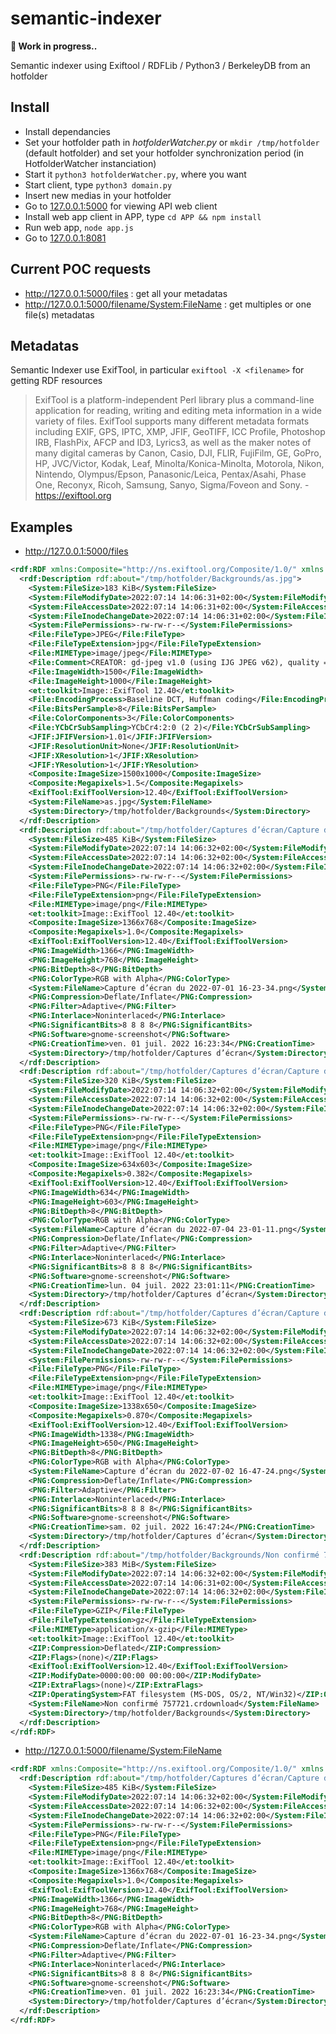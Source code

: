 # semantic-indexer

**🚧 Work in progress..**

Semantic indexer using Exiftool / RDFLib / Python3 / BerkeleyDB from an hotfolder

## Install

- Install dependancies
- Set your hotfolder path in _hotfolderWatcher.py_ or `mkdir /tmp/hotfolder` (default hotfolder) and set your hotfolder synchronization period (in HotfolderWatcher instanciation)
- Start it `python3 hotfolderWatcher.py`, where you want
- Start client, type `python3 domain.py`
- Insert new medias in your hotfolder
- Go to [127.0.0.1:5000](http://127.0.0.1:5000/) for viewing API web client
- Install web app client in APP, type `cd APP && npm install`
- Run web app, `node app.js`
- Go to [127.0.0.1:8081](http://127.0.0.1:8081/)

## Current POC requests

- http://127.0.0.1:5000/files : get all your metadatas
- http://127.0.0.1:5000/filename/<System:FileName> : get multiples or one file(s) metadatas

## Metadatas

Semantic Indexer use ExifTool, in particular `exiftool -X <filename>` for getting RDF resources

> ExifTool is a platform-independent Perl library plus a command-line application for reading, writing and editing meta information in a wide variety of files. ExifTool supports many different metadata formats including EXIF, GPS, IPTC, XMP, JFIF, GeoTIFF, ICC Profile, Photoshop IRB, FlashPix, AFCP and ID3, Lyrics3, as well as the maker notes of many digital cameras by Canon, Casio, DJI, FLIR, FujiFilm, GE, GoPro, HP, JVC/Victor, Kodak, Leaf, Minolta/Konica-Minolta, Motorola, Nikon, Nintendo, Olympus/Epson, Panasonic/Leica, Pentax/Asahi, Phase One, Reconyx, Ricoh, Samsung, Sanyo, Sigma/Foveon and Sony. - https://exiftool.org

## Examples

- http://127.0.0.1:5000/files

```xml
<rdf:RDF xmlns:Composite="http://ns.exiftool.org/Composite/1.0/" xmlns:ExifTool="http://ns.exiftool.org/ExifTool/1.0/" xmlns:File="http://ns.exiftool.org/File/1.0/" xmlns:JFIF="http://ns.exiftool.org/JFIF/JFIF/1.0/" xmlns:PNG="http://ns.exiftool.org/PNG/PNG/1.0/" xmlns:System="http://ns.exiftool.org/File/System/1.0/" xmlns:ZIP="http://ns.exiftool.org/ZIP/ZIP/1.0/" xmlns:et="http://ns.exiftool.org/1.0/" xmlns:rdf="http://www.w3.org/1999/02/22-rdf-syntax-ns#">
  <rdf:Description rdf:about="/tmp/hotfolder/Backgrounds/as.jpg">
    <System:FileSize>183 KiB</System:FileSize>
    <System:FileModifyDate>2022:07:14 14:06:31+02:00</System:FileModifyDate>
    <System:FileAccessDate>2022:07:14 14:06:31+02:00</System:FileAccessDate>
    <System:FileInodeChangeDate>2022:07:14 14:06:31+02:00</System:FileInodeChangeDate>
    <System:FilePermissions>-rw-rw-r--</System:FilePermissions>
    <File:FileType>JPEG</File:FileType>
    <File:FileTypeExtension>jpg</File:FileTypeExtension>
    <File:MIMEType>image/jpeg</File:MIMEType>
    <File:Comment>CREATOR: gd-jpeg v1.0 (using IJG JPEG v62), quality = 75 </File:Comment>
    <File:ImageWidth>1500</File:ImageWidth>
    <File:ImageHeight>1000</File:ImageHeight>
    <et:toolkit>Image::ExifTool 12.40</et:toolkit>
    <File:EncodingProcess>Baseline DCT, Huffman coding</File:EncodingProcess>
    <File:BitsPerSample>8</File:BitsPerSample>
    <File:ColorComponents>3</File:ColorComponents>
    <File:YCbCrSubSampling>YCbCr4:2:0 (2 2)</File:YCbCrSubSampling>
    <JFIF:JFIFVersion>1.01</JFIF:JFIFVersion>
    <JFIF:ResolutionUnit>None</JFIF:ResolutionUnit>
    <JFIF:XResolution>1</JFIF:XResolution>
    <JFIF:YResolution>1</JFIF:YResolution>
    <Composite:ImageSize>1500x1000</Composite:ImageSize>
    <Composite:Megapixels>1.5</Composite:Megapixels>
    <ExifTool:ExifToolVersion>12.40</ExifTool:ExifToolVersion>
    <System:FileName>as.jpg</System:FileName>
    <System:Directory>/tmp/hotfolder/Backgrounds</System:Directory>
  </rdf:Description>
  <rdf:Description rdf:about="/tmp/hotfolder/Captures d’écran/Capture d’écran du 2022-07-01 16-23-34.png">
    <System:FileSize>485 KiB</System:FileSize>
    <System:FileModifyDate>2022:07:14 14:06:32+02:00</System:FileModifyDate>
    <System:FileAccessDate>2022:07:14 14:06:32+02:00</System:FileAccessDate>
    <System:FileInodeChangeDate>2022:07:14 14:06:32+02:00</System:FileInodeChangeDate>
    <System:FilePermissions>-rw-rw-r--</System:FilePermissions>
    <File:FileType>PNG</File:FileType>
    <File:FileTypeExtension>png</File:FileTypeExtension>
    <File:MIMEType>image/png</File:MIMEType>
    <et:toolkit>Image::ExifTool 12.40</et:toolkit>
    <Composite:ImageSize>1366x768</Composite:ImageSize>
    <Composite:Megapixels>1.0</Composite:Megapixels>
    <ExifTool:ExifToolVersion>12.40</ExifTool:ExifToolVersion>
    <PNG:ImageWidth>1366</PNG:ImageWidth>
    <PNG:ImageHeight>768</PNG:ImageHeight>
    <PNG:BitDepth>8</PNG:BitDepth>
    <PNG:ColorType>RGB with Alpha</PNG:ColorType>
    <System:FileName>Capture d’écran du 2022-07-01 16-23-34.png</System:FileName>
    <PNG:Compression>Deflate/Inflate</PNG:Compression>
    <PNG:Filter>Adaptive</PNG:Filter>
    <PNG:Interlace>Noninterlaced</PNG:Interlace>
    <PNG:SignificantBits>8 8 8 8</PNG:SignificantBits>
    <PNG:Software>gnome-screenshot</PNG:Software>
    <PNG:CreationTime>ven. 01 juil. 2022 16:23:34</PNG:CreationTime>
    <System:Directory>/tmp/hotfolder/Captures d’écran</System:Directory>
  </rdf:Description>
  <rdf:Description rdf:about="/tmp/hotfolder/Captures d’écran/Capture d’écran du 2022-07-04 23-01-11.png">
    <System:FileSize>320 KiB</System:FileSize>
    <System:FileModifyDate>2022:07:14 14:06:32+02:00</System:FileModifyDate>
    <System:FileAccessDate>2022:07:14 14:06:32+02:00</System:FileAccessDate>
    <System:FileInodeChangeDate>2022:07:14 14:06:32+02:00</System:FileInodeChangeDate>
    <System:FilePermissions>-rw-rw-r--</System:FilePermissions>
    <File:FileType>PNG</File:FileType>
    <File:FileTypeExtension>png</File:FileTypeExtension>
    <File:MIMEType>image/png</File:MIMEType>
    <et:toolkit>Image::ExifTool 12.40</et:toolkit>
    <Composite:ImageSize>634x603</Composite:ImageSize>
    <Composite:Megapixels>0.382</Composite:Megapixels>
    <ExifTool:ExifToolVersion>12.40</ExifTool:ExifToolVersion>
    <PNG:ImageWidth>634</PNG:ImageWidth>
    <PNG:ImageHeight>603</PNG:ImageHeight>
    <PNG:BitDepth>8</PNG:BitDepth>
    <PNG:ColorType>RGB with Alpha</PNG:ColorType>
    <System:FileName>Capture d’écran du 2022-07-04 23-01-11.png</System:FileName>
    <PNG:Compression>Deflate/Inflate</PNG:Compression>
    <PNG:Filter>Adaptive</PNG:Filter>
    <PNG:Interlace>Noninterlaced</PNG:Interlace>
    <PNG:SignificantBits>8 8 8 8</PNG:SignificantBits>
    <PNG:Software>gnome-screenshot</PNG:Software>
    <PNG:CreationTime>lun. 04 juil. 2022 23:01:11</PNG:CreationTime>
    <System:Directory>/tmp/hotfolder/Captures d’écran</System:Directory>
  </rdf:Description>
  <rdf:Description rdf:about="/tmp/hotfolder/Captures d’écran/Capture d’écran du 2022-07-02 16-47-24.png">
    <System:FileSize>673 KiB</System:FileSize>
    <System:FileModifyDate>2022:07:14 14:06:32+02:00</System:FileModifyDate>
    <System:FileAccessDate>2022:07:14 14:06:32+02:00</System:FileAccessDate>
    <System:FileInodeChangeDate>2022:07:14 14:06:32+02:00</System:FileInodeChangeDate>
    <System:FilePermissions>-rw-rw-r--</System:FilePermissions>
    <File:FileType>PNG</File:FileType>
    <File:FileTypeExtension>png</File:FileTypeExtension>
    <File:MIMEType>image/png</File:MIMEType>
    <et:toolkit>Image::ExifTool 12.40</et:toolkit>
    <Composite:ImageSize>1338x650</Composite:ImageSize>
    <Composite:Megapixels>0.870</Composite:Megapixels>
    <ExifTool:ExifToolVersion>12.40</ExifTool:ExifToolVersion>
    <PNG:ImageWidth>1338</PNG:ImageWidth>
    <PNG:ImageHeight>650</PNG:ImageHeight>
    <PNG:BitDepth>8</PNG:BitDepth>
    <PNG:ColorType>RGB with Alpha</PNG:ColorType>
    <System:FileName>Capture d’écran du 2022-07-02 16-47-24.png</System:FileName>
    <PNG:Compression>Deflate/Inflate</PNG:Compression>
    <PNG:Filter>Adaptive</PNG:Filter>
    <PNG:Interlace>Noninterlaced</PNG:Interlace>
    <PNG:SignificantBits>8 8 8 8</PNG:SignificantBits>
    <PNG:Software>gnome-screenshot</PNG:Software>
    <PNG:CreationTime>sam. 02 juil. 2022 16:47:24</PNG:CreationTime>
    <System:Directory>/tmp/hotfolder/Captures d’écran</System:Directory>
  </rdf:Description>
  <rdf:Description rdf:about="/tmp/hotfolder/Backgrounds/Non confirmé 757721.crdownload">
    <System:FileSize>383 MiB</System:FileSize>
    <System:FileModifyDate>2022:07:14 14:06:32+02:00</System:FileModifyDate>
    <System:FileAccessDate>2022:07:14 14:06:31+02:00</System:FileAccessDate>
    <System:FileInodeChangeDate>2022:07:14 14:06:32+02:00</System:FileInodeChangeDate>
    <System:FilePermissions>-rw-rw-r--</System:FilePermissions>
    <File:FileType>GZIP</File:FileType>
    <File:FileTypeExtension>gz</File:FileTypeExtension>
    <File:MIMEType>application/x-gzip</File:MIMEType>
    <et:toolkit>Image::ExifTool 12.40</et:toolkit>
    <ZIP:Compression>Deflated</ZIP:Compression>
    <ZIP:Flags>(none)</ZIP:Flags>
    <ExifTool:ExifToolVersion>12.40</ExifTool:ExifToolVersion>
    <ZIP:ModifyDate>0000:00:00 00:00:00</ZIP:ModifyDate>
    <ZIP:ExtraFlags>(none)</ZIP:ExtraFlags>
    <ZIP:OperatingSystem>FAT filesystem (MS-DOS, OS/2, NT/Win32)</ZIP:OperatingSystem>
    <System:FileName>Non confirmé 757721.crdownload</System:FileName>
    <System:Directory>/tmp/hotfolder/Backgrounds</System:Directory>
  </rdf:Description>
</rdf:RDF>
```

- http://127.0.0.1:5000/filename/<System:FileName>

```xml
<rdf:RDF xmlns:Composite="http://ns.exiftool.org/Composite/1.0/" xmlns:ExifTool="http://ns.exiftool.org/ExifTool/1.0/" xmlns:File="http://ns.exiftool.org/File/1.0/" xmlns:PNG="http://ns.exiftool.org/PNG/PNG/1.0/" xmlns:System="http://ns.exiftool.org/File/System/1.0/" xmlns:et="http://ns.exiftool.org/1.0/" xmlns:rdf="http://www.w3.org/1999/02/22-rdf-syntax-ns#">
  <rdf:Description rdf:about="/tmp/hotfolder/Captures d’écran/Capture d’écran du 2022-07-01 16-23-34.png">
    <System:FileSize>485 KiB</System:FileSize>
    <System:FileModifyDate>2022:07:14 14:06:32+02:00</System:FileModifyDate>
    <System:FileAccessDate>2022:07:14 14:06:32+02:00</System:FileAccessDate>
    <System:FileInodeChangeDate>2022:07:14 14:06:32+02:00</System:FileInodeChangeDate>
    <System:FilePermissions>-rw-rw-r--</System:FilePermissions>
    <File:FileType>PNG</File:FileType>
    <File:FileTypeExtension>png</File:FileTypeExtension>
    <File:MIMEType>image/png</File:MIMEType>
    <et:toolkit>Image::ExifTool 12.40</et:toolkit>
    <Composite:ImageSize>1366x768</Composite:ImageSize>
    <Composite:Megapixels>1.0</Composite:Megapixels>
    <ExifTool:ExifToolVersion>12.40</ExifTool:ExifToolVersion>
    <PNG:ImageWidth>1366</PNG:ImageWidth>
    <PNG:ImageHeight>768</PNG:ImageHeight>
    <PNG:BitDepth>8</PNG:BitDepth>
    <PNG:ColorType>RGB with Alpha</PNG:ColorType>
    <System:FileName>Capture d’écran du 2022-07-01 16-23-34.png</System:FileName>
    <PNG:Compression>Deflate/Inflate</PNG:Compression>
    <PNG:Filter>Adaptive</PNG:Filter>
    <PNG:Interlace>Noninterlaced</PNG:Interlace>
    <PNG:SignificantBits>8 8 8 8</PNG:SignificantBits>
    <PNG:Software>gnome-screenshot</PNG:Software>
    <PNG:CreationTime>ven. 01 juil. 2022 16:23:34</PNG:CreationTime>
    <System:Directory>/tmp/hotfolder/Captures d’écran</System:Directory>
  </rdf:Description>
</rdf:RDF>
```
